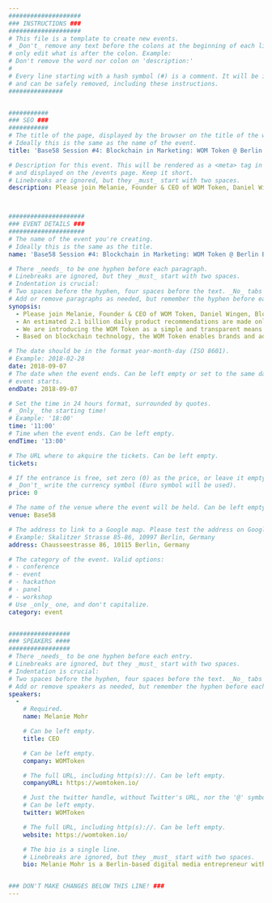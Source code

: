 ```yaml
---
####################
### INSTRUCTIONS ###
####################
# This file is a template to create new events.
# _Don't_ remove any text before the colons at the beginning of each line,
# only edit what is after the colon. Example:
# Don't remove the word nor colon on 'description:'
#
# Every line starting with a hash symbol (#) is a comment. It will be ignored
# and can be safely removed, including these instructions.
###############


###########
### SEO ###
###########
# The title of the page, displayed by the browser on the title of the window.
# Ideally this is the same as the name of the event.
title: 'Base58 Session #4: Blockchain in Marketing: WOM Token @ Berlin Blockchain Week'

# Description for this event. This will be rendered as a <meta> tag in the HTML,
# and displayed on the /events page. Keep it short.
# Linebreaks are ignored, but they _must_ start with two spaces.
description: Please join Melanie, Founder & CEO of WOM Token, Daniel Wingen, Blockchain Economics Designer, and Conner Howe, Lead Blockchain Developer, for a journey into the ecosystem that will enable any brand, advertiser, and content distribution platform to adopt the WOM Token and connect with content creators and their peers on a global scale.



#####################
### EVENT DETAILS ###
#####################
# The name of the event you're creating.
# Ideally this is the same as the title.
name: 'Base58 Session #4: Blockchain in Marketing: WOM Token @ Berlin Blockchain Week'

# There _needs_ to be one hyphen before each paragraph.
# Linebreaks are ignored, but they _must_ start with two spaces.
# Indentation is crucial:
# Two spaces before the hyphen, four spaces before the text. _No_ tabs allowed.
# Add or remove paragraphs as needed, but remember the hyphen before each entry.
synopsis:
  - Please join Melanie, Founder & CEO of WOM Token, Daniel Wingen, Blockchain Economics Designer, and Conner Howe, Lead Blockchain Developer, for a journey into the ecosystem that will enable any brand, advertiser, and content distribution platform to adopt the WOM Token and connect with content creators and their peers on a global scale.
  - An estimated 2.1 billion daily product recommendations are made online, yet brands and advertisers do not have an effective and scalable way to properly incentivize, monetize, and measure peer-to-peer recommendations. Until now.
  - We are introducing the WOM Token as a simple and transparent means for rewarding peer-to-peer recommendations in a scalable and robust economy leveraging the power of the blockchain.
  - Based on blockchain technology, the WOM Token enables brands and advertisers to connect directly to these 2.1 billion digital word-of-mouth conversations and rewards the creator for their product recommendations.

# The date should be in the format year-month-day (ISO 8601).
# Example: 2018-02-28
date: 2018-09-07
# The date when the event ends. Can be left empty or set to the same day the
# event starts.
endDate: 2018-09-07

# Set the time in 24 hours format, surrounded by quotes.
# _Only_ the starting time!
# Example: '18:00'
time: '11:00'
# Time when the event ends. Can be left empty.
endTime: '13:00'

# The URL where to akquire the tickets. Can be left empty.
tickets:

# If the entrance is free, set zero (0) as the price, or leave it empty.
# _Don't_ write the currency symbol (Euro symbol will be used).
price: 0

# The name of the venue where the event will be held. Can be left empty.
venue: Base58

# The address to link to a Google map. Please test the address on Google Maps.
# Example: Skalitzer Strasse 85-86, 10997 Berlin, Germany
address: Chausseestrasse 86, 10115 Berlin, Germany

# The category of the event. Valid options:
# - conference
# - event
# - hackathon
# - panel
# - workshop
# Use _only_ one, and don't capitalize.
category: event


#################
### SPEAKERS ####
#################
# There _needs_ to be one hyphen before each entry.
# Linebreaks are ignored, but they _must_ start with two spaces.
# Indentation is crucial:
# Two spaces before the hyphen, four spaces before the text. _No_ tabs allowed.
# Add or remove speakers as needed, but remember the hyphen before each entry.
speakers:
  -
    # Required.
    name: Melanie Mohr

    # Can be left empty.
    title: CEO

    # Can be left empty.
    company: WOMToken

    # The full URL, including http(s)://. Can be left empty.
    companyURL: https://womtoken.io/

    # Just the twitter handle, without Twitter's URL, nor the '@' symbol.
    # Can be left empty.
    twitter: WOMToken

    # The full URL, including http(s)://. Can be left empty.
    website: https://womtoken.io/

    # The bio is a single line.
    # Linebreaks are ignored, but they _must_ start with two spaces.
    bio: Melanie Mohr is a Berlin-based digital media entrepreneur with 20 years of experience in editorial strategy, content creation, digital marketing and mobile applications. In 2016 she founded YEAY - the leading video m-commerce platform providing GenZ with a space to share and shop. In 2018 she became the founder and CEO of WOM Token Ltd., the blockchain company helping brands tap into peer-to-peer recommendations.


### DON'T MAKE CHANGES BELOW THIS LINE! ###
---
```

<!-- ### DON'T MAKE CHANGES BELOW THIS LINE! ### -->

<Event-Content/>
